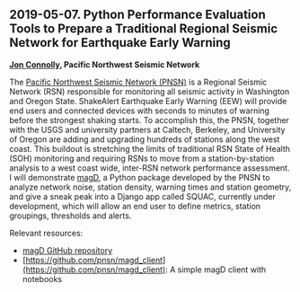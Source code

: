 ## 2019-05-07. Python Performance Evaluation Tools to Prepare a Traditional Regional Seismic Network for Earthquake Early Warning

**[Jon Connolly](https://github.com/joncon), Pacific Northwest Seismic Network**


The [Pacific Northwest Seismic Network (PNSN)](https://pnsn.org/) is a Regional Seismic Network (RSN) responsible for monitoring 
all seismic activity in Washington and Oregon State. ShakeAlert Earthquake Early Warning (EEW) will provide end users and 
connected devices with seconds to minutes of warning before the strongest shaking starts. To accomplish this, the PNSN, 
together with the USGS and university partners at Caltech, Berkeley, and University of Oregon are adding and upgrading hundreds 
of stations along the west coast. This buildout is stretching the limits of traditional RSN State of Health (SOH) monitoring and 
requiring RSNs to move from a station-by-station analysis to a west coast wide, inter-RSN network performance assessment. 
I will demonstrate [magD](https://github.com/pnsn/magD), a Python package developed by the PNSN to analyze network noise, station density, warning times and station geometry, and give a sneak peak into a Django app called SQUAC, currently under development, which will allow an end user to define metrics, station groupings, thresholds and alerts.

Relevant resources:
- [magD GitHub repository](https://github.com/pnsn/magD)
- [https://github.com/pnsn/magd_client](https://github.com/pnsn/magd_client): A simple magD client with notebooks
